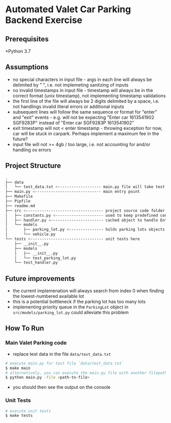 # Automated Valet Car Parking Backend Exercise

## Prerequisites

*Python 3.7

## Assumptions

* no special characters in input file - args in each line will always be delimited by " ", i.e. not implemeting sanitzing of inputs
* no invalid timestamps in input file - timestamp will always be in the correct format (unix timestamp), not implementing timestamp validations
* the first line of the file will always be 2 digits delimited by a space, i.e. not handlings invalid literal errors or additional inputs
* subsequent lines will follow the same sequence or format for "enter" and "exit" events - e.g. will not be expecting "Enter car 1613541902 SGF9283P" instead of "Enter car SGF9283P 1613541902"
* exit timestamp will not < enter timestamp - throwing exception for now, car will be stuck in carpark. Perhaps implement a maximum fee in the future?
* input file will not >= 4gb / too large, i.e. not accounting for and/or handling os errors

## Project Structure

```bash
.
├── data
│   └── test_data.txt <------------------- main.py file will take test input from this file in make command
├── main.py <----------------------------- main entry point
├── Makefile
├── Pipfile
├── readme.md
├── src <---------------------------------- project source code folder 
│   ├── constants.py <--------------------- used to keep predefined constants, i.e. vehicle name, parking fees
│   ├── handler.py <----------------------- cached object to handle Enter, Exit events, init of parking lot
│   └── models
│       ├── parking_lot.py <--------------- holds parking lots objects to handle lot availability and fees calculations
│       └── vehicle.py
└── tests <-------------------------------- unit tests here
    ├── __init__.py
    ├── models
    │   ├── __init__.py
    │   └── test_parking_lot.py
    └── test_handler.py

```

## Future improvements

* the current implemenation will always search from index 0 when finding the lowest-numbered available lot
* this is a potential bottleneck if the parking lot has too many lots
* implementing priority queue in the `ParkingLot` object in `src/models/parking_lot.py` could alleviate this problem

## How To Run

### Main Valet Parking code

* replace test data in the file `data/test_data.txt`

```bash
# execute main.py for test file `data/test_data.txt`
$ make main
# alternatively, you can execute the main.py file with another filepath input
$ python main.py -file <path-to-file>
```

* you should then see the output on the console

### Unit Tests

``` bash
# execute unit tests
$ make tests
```
